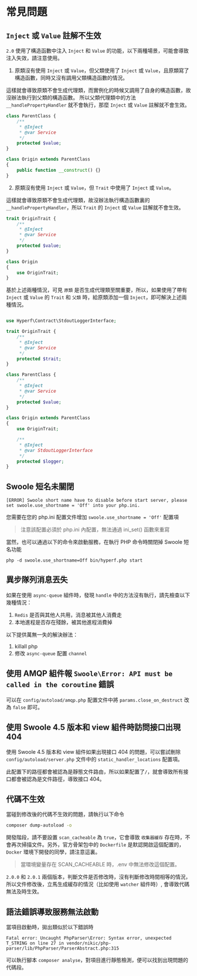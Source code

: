 # 常見問題

## `Inject` 或 `Value` 註解不生效

`2.0` 使用了構造函數中注入 `Inject` 和 `Value` 的功能，以下兩種場景，可能會導致注入失效，請注意使用。

1. 原類沒有使用 `Inject` 或 `Value`，但父類使用了 `Inject` 或 `Value`，且原類寫了構造函數，同時又沒有調用父類構造函數的情況。

這樣就會導致原類不會生成代理類，而實例化的時候又調用了自身的構造函數，故沒辦法執行到父類的構造函數。
所以父類代理類中的方法 `__handlePropertyHandler` 就不會執行，那麼 `Inject` 或 `Value` 註解就不會生效。

```php
class ParentClass {
    /**
     * @Inject
     * @var Service
     */
    protected $value;
}

class Origin extends ParentClass
{
    public function __construct() {}
}
```

2. 原類沒有使用 `Inject` 或 `Value`，但 `Trait` 中使用了 `Inject` 或 `Value`。

這樣就會導致原類不會生成代理類，故沒辦法執行構造函數裏的 `__handlePropertyHandler`，所以 `Trait` 的 `Inject` 或 `Value` 註解就不會生效。

```php
trait OriginTrait {
    /**
     * @Inject
     * @var Service
     */
    protected $value;
}

class Origin
{
    use OriginTrait;
}
```

基於上述兩種情況，可見 `原類` 是否生成代理類至關重要，所以，如果使用了帶有 `Inject` 或 `Value` 的 `Trait` 和 `父類` 時，給原類添加一個 `Inject`，即可解決上述兩種情況。

```php

use Hyperf\Contract\StdoutLoggerInterface;

trait OriginTrait {
    /**
     * @Inject
     * @var Service
     */
    protected $trait;
}

class ParentClass {
    /**
     * @Inject
     * @var Service
     */
    protected $value;
}

class Origin extends ParentClass
{
    use OriginTrait;

    /**
     * @Inject
     * @var StdoutLoggerInterface
     */
    protected $logger;
}
```

## Swoole 短名未關閉

```
[ERROR] Swoole short name have to disable before start server, please set swoole.use_shortname = 'Off' into your php.ini.
```

您需要在您的 php.ini 配置文件增加 `swoole.use_shortname = 'Off'` 配置項

> 注意該配置必須於 php.ini 內配置，無法通過 ini_set() 函數來重寫

當然，也可以通過以下的命令來啟動服務，在執行 PHP 命令時關閉掉 Swoole 短名功能

```
php -d swoole.use_shortname=Off bin/hyperf.php start
```

## 異步隊列消息丟失

如果在使用 `async-queue` 組件時，發現 `handle` 中的方法沒有執行，請先檢查以下幾種情況：

1. `Redis` 是否與其他人共用，消息被其他人消費走
2. 本地進程是否存在殘餘，被其他進程消費掉

以下提供萬無一失的解決辦法：

1. killall php
2. 修改 `async-queue` 配置 `channel`

## 使用 AMQP 組件報 `Swoole\Error: API must be called in the coroutine` 錯誤

可以在 `config/autoload/amqp.php` 配置文件中將 `params.close_on_destruct` 改為 `false` 即可。

## 使用 Swoole 4.5 版本和 view 組件時訪問接口出現 404

使用 Swoole 4.5 版本和 view 組件如果出現接口 404 的問題，可以嘗試刪除 `config/autoload/server.php` 文件中的 `static_handler_locations` 配置項。

此配置下的路徑都會被認為是靜態文件路由，所以如果配置了`/`，就會導致所有接口都會被認為是文件路徑，導致接口 404。

## 代碼不生效

當碰到修改後的代碼不生效的問題，請執行以下命令

```bash
composer dump-autoload -o
```

開發階段，請不要設置 `scan_cacheable` 為 `true`，它會導致 `收集器緩存` 存在時，不會再次掃描文件。另外，官方骨架包中的 `Dockerfile` 是默認開啟這個配置的，`Docker` 環境下開發的同學，請注意這裏。

> 當環境變量存在 SCAN_CACHEABLE 時，.env 中無法修改這個配置。

`2.0.0` 和 `2.0.1` 兩個版本，判斷文件是否修改時，沒有判斷修改時間相等的情況，所以文件修改後，立馬生成緩存的情況（比如使用 `watcher` 組件時）, 會導致代碼無法及時生效。

## 語法錯誤導致服務無法啟動

當項目啟動時，拋出類似於以下錯誤時

```
Fatal error: Uncaught PhpParser\Error: Syntax error, unexpected T_STRING on line 27 in vendor/nikic/php-parser/lib/PhpParser/ParserAbstract.php:315
```

可以執行腳本 `composer analyse`，對項目進行靜態檢測，便可以找到出現問題的代碼段。
